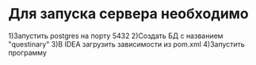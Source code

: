 # Для запуска сервера необходимо
1)Запустить postgres на порту 5432
2)Создать БД с названием "questinary" 
3)В IDEA загрузить зависимости из pom.xml
4)Запустить программу

